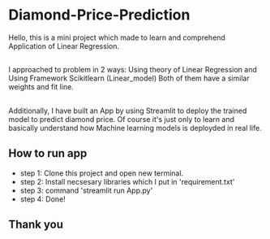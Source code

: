 # Diamond-Price-Prediction
Hello, this is a mini project which made to learn and comprehend Application of Linear Regression.
##
I approached to problem in 2 ways: Using theory of Linear Regression and Using Framework Scikitlearn (Linear_model)
Both of them have a similar weights and fit line.
##
Additionally, I have built an App by using Streamlit to deploy the trained model to predict diamond price. Of course it's just only to learn and basically understand how Machine learning models is deployded in real life.
## How to run app
- step 1: Clone this project and open new terminal.
- step 2: Install necsesary libraries which I put in 'requirement.txt'
- step 3: command 'streamlit run App.py'
- step 4: Done!
## Thank you
